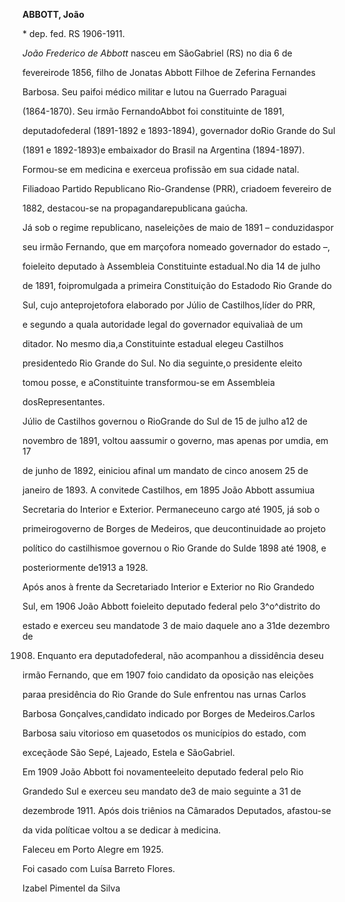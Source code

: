 **ABBOTT, João**



\* dep. fed. RS 1906-1911.



*João Frederico de Abbott* nasceu em SãoGabriel (RS) no dia 6 de

fevereirode 1856, filho de Jonatas Abbott Filhoe de Zeferina Fernandes

Barbosa. Seu paifoi médico militar e lutou na Guerrado Paraguai

(1864-1870). Seu irmão FernandoAbbot foi constituinte de 1891,

deputadofederal (1891-1892 e 1893-1894), governador doRio Grande do Sul

(1891 e 1892-1893)e embaixador do Brasil na Argentina (1894-1897).



Formou-se em medicina e exerceua profissão em sua cidade natal.

Filiadoao Partido Republicano Rio-Grandense (PRR), criadoem fevereiro de

1882, destacou-se na propagandarepublicana gaúcha.



Já sob o regime republicano, naseleições de maio de 1891 – conduzidaspor

seu irmão Fernando, que em marçofora nomeado governador do estado –,

foieleito deputado à Assembleia Constituinte estadual.No dia 14 de julho

de 1891, foipromulgada a primeira Constituição do Estadodo Rio Grande do

Sul, cujo anteprojetofora elaborado por Júlio de Castilhos,líder do PRR,

e segundo a quala autoridade legal do governador equivaliaà de um

ditador. No mesmo dia,a Constituinte estadual elegeu Castilhos

presidentedo Rio Grande do Sul. No dia seguinte,o presidente eleito

tomou posse, e aConstituinte transformou-se em Assembleia

dosRepresentantes.



Júlio de Castilhos governou o RioGrande do Sul de 15 de julho a12 de

novembro de 1891, voltou aassumir o governo, mas apenas por umdia, em 17

de junho de 1892, einiciou afinal um mandato de cinco anosem 25 de

janeiro de 1893. A convitede Castilhos, em 1895 João Abbott assumiua

Secretaria do Interior e Exterior. Permaneceuno cargo até 1905, já sob o

primeirogoverno de Borges de Medeiros, que deucontinuidade ao projeto

político do castilhismoe governou o Rio Grande do Sulde 1898 até 1908, e

posteriormente de1913 a 1928.



Após anos à frente da Secretariado Interior e Exterior no Rio Grandedo

Sul, em 1906 João Abbott foieleito deputado federal pelo 3^o^distrito do

estado e exerceu seu mandatode 3 de maio daquele ano a 31de dezembro de

1908. Enquanto era deputadofederal, não acompanhou a dissidência deseu

irmão Fernando, que em 1907 foio candidato da oposição nas eleições

paraa presidência do Rio Grande do Sule enfrentou nas urnas Carlos

Barbosa Gonçalves,candidato indicado por Borges de Medeiros.Carlos

Barbosa saiu vitorioso em quasetodos os municípios do estado, com

exceçãode São Sepé, Lajeado, Estela e SãoGabriel.



Em 1909 João Abbott foi novamenteeleito deputado federal pelo Rio

Grandedo Sul e exerceu seu mandato de3 de maio seguinte a 31 de

dezembrode 1911. Após dois triênios na Câmarados Deputados, afastou-se

da vida políticae voltou a se dedicar à medicina.



Faleceu em Porto Alegre em 1925.



Foi casado com Luísa Barreto Flores.



Izabel Pimentel da Silva




